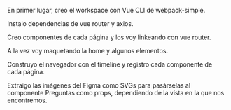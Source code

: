 En primer lugar, creo el workspace con Vue CLI de webpack-simple.

Instalo dependencias de vue router y axios.

Creo componentes de cada página y los voy linkeando con vue router.

A la vez voy maquetando la home y algunos elementos.

Construyo el navegador con el timeline y registro cada componente de cada página.

Extraigo las imágenes del Figma como SVGs para pasárselas al componente Preguntas como props, dependiendo de la vista en la que nos encontremos.